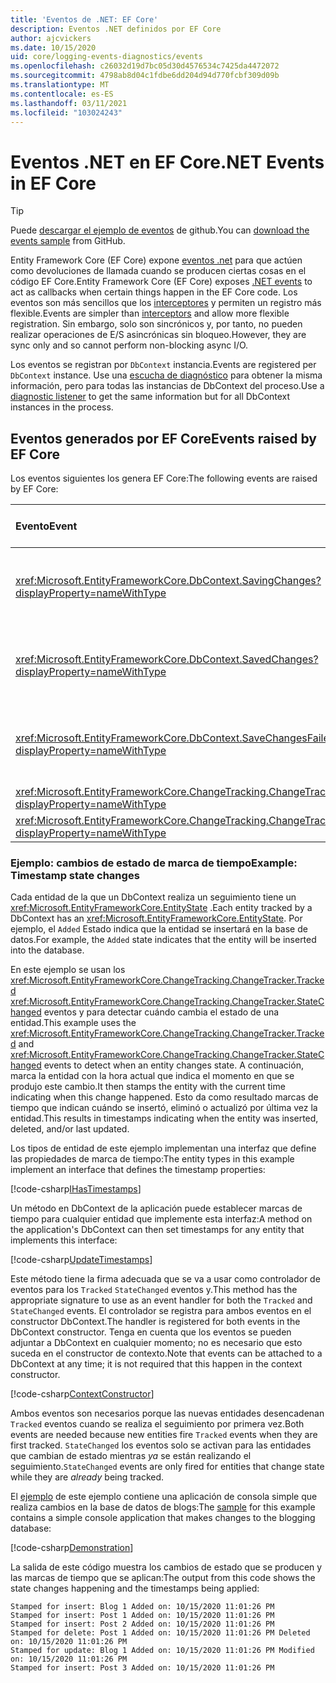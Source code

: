 ```yaml
---
title: 'Eventos de .NET: EF Core'
description: Eventos .NET definidos por EF Core
author: ajcvickers
ms.date: 10/15/2020
uid: core/logging-events-diagnostics/events
ms.openlocfilehash: c26032d19d7bc05d30d4576534c7425da4472072
ms.sourcegitcommit: 4798ab8d04c1fdbe6dd204d94d770fcbf309d09b
ms.translationtype: MT
ms.contentlocale: es-ES
ms.lasthandoff: 03/11/2021
ms.locfileid: "103024243"
---
```

# <a name="net-events-in-ef-core"></a><span data-ttu-id="67843-103">Eventos .NET en EF Core</span><span class="sxs-lookup"><span data-stu-id="67843-103">.NET Events in EF Core</span></span>

> [!TIP]
> <span data-ttu-id="67843-104">Puede [descargar el ejemplo de eventos](https://github.com/dotnet/EntityFramework.Docs/tree/main/samples/core/Miscellaneous/Events) de github.</span><span class="sxs-lookup"><span data-stu-id="67843-104">You can [download the events sample](https://github.com/dotnet/EntityFramework.Docs/tree/main/samples/core/Miscellaneous/Events) from GitHub.</span></span>

<span data-ttu-id="67843-105">Entity Framework Core (EF Core) expone [eventos .net](/dotnet/standard/events/) para que actúen como devoluciones de llamada cuando se producen ciertas cosas en el código EF Core.</span><span class="sxs-lookup"><span data-stu-id="67843-105">Entity Framework Core (EF Core) exposes [.NET events](/dotnet/standard/events/) to act as callbacks when certain things happen in the EF Core code.</span></span> <span data-ttu-id="67843-106">Los eventos son más sencillos que los [interceptores](xref:core/logging-events-diagnostics/interceptors) y permiten un registro más flexible.</span><span class="sxs-lookup"><span data-stu-id="67843-106">Events are simpler than [interceptors](xref:core/logging-events-diagnostics/interceptors) and allow more flexible registration.</span></span> <span data-ttu-id="67843-107">Sin embargo, solo son sincrónicos y, por tanto, no pueden realizar operaciones de E/S asincrónicas sin bloqueo.</span><span class="sxs-lookup"><span data-stu-id="67843-107">However, they are sync only and so cannot perform non-blocking async I/O.</span></span>

<span data-ttu-id="67843-108">Los eventos se registran por `DbContext` instancia.</span><span class="sxs-lookup"><span data-stu-id="67843-108">Events are registered per `DbContext` instance.</span></span> <span data-ttu-id="67843-109">Use una [escucha de diagnóstico](xref:core/logging-events-diagnostics/diagnostic-listeners) para obtener la misma información, pero para todas las instancias de DbContext del proceso.</span><span class="sxs-lookup"><span data-stu-id="67843-109">Use a [diagnostic listener](xref:core/logging-events-diagnostics/diagnostic-listeners) to get the same information but for all DbContext instances in the process.</span></span>

## <a name="events-raised-by-ef-core"></a><span data-ttu-id="67843-110">Eventos generados por EF Core</span><span class="sxs-lookup"><span data-stu-id="67843-110">Events raised by EF Core</span></span>

<span data-ttu-id="67843-111">Los eventos siguientes los genera EF Core:</span><span class="sxs-lookup"><span data-stu-id="67843-111">The following events are raised by EF Core:</span></span>

| <span data-ttu-id="67843-112">Evento</span><span class="sxs-lookup"><span data-stu-id="67843-112">Event</span></span> | <span data-ttu-id="67843-113">Versión introducida</span><span class="sxs-lookup"><span data-stu-id="67843-113">Version introduced</span></span> | <span data-ttu-id="67843-114">Cuando se produce</span><span class="sxs-lookup"><span data-stu-id="67843-114">When raised</span></span>
|:------|--------------------|-------
| <xref:Microsoft.EntityFrameworkCore.DbContext.SavingChanges?displayProperty=nameWithType> | <span data-ttu-id="67843-115">5.0</span><span class="sxs-lookup"><span data-stu-id="67843-115">5.0</span></span> | <span data-ttu-id="67843-116">Al principio de <xref:Microsoft.EntityFrameworkCore.DbContext.SaveChanges%2A> o <xref:Microsoft.EntityFrameworkCore.DbContext.SaveChangesAsync%2A></span><span class="sxs-lookup"><span data-stu-id="67843-116">At the start of <xref:Microsoft.EntityFrameworkCore.DbContext.SaveChanges%2A> or <xref:Microsoft.EntityFrameworkCore.DbContext.SaveChangesAsync%2A></span></span>
| <xref:Microsoft.EntityFrameworkCore.DbContext.SavedChanges?displayProperty=nameWithType> | <span data-ttu-id="67843-117">5.0</span><span class="sxs-lookup"><span data-stu-id="67843-117">5.0</span></span> | <span data-ttu-id="67843-118">Al final de una operación correcta <xref:Microsoft.EntityFrameworkCore.DbContext.SaveChanges%2A> o <xref:Microsoft.EntityFrameworkCore.DbContext.SaveChangesAsync%2A></span><span class="sxs-lookup"><span data-stu-id="67843-118">At the end of a successful <xref:Microsoft.EntityFrameworkCore.DbContext.SaveChanges%2A> or <xref:Microsoft.EntityFrameworkCore.DbContext.SaveChangesAsync%2A></span></span>
| <xref:Microsoft.EntityFrameworkCore.DbContext.SaveChangesFailed?displayProperty=nameWithType> | <span data-ttu-id="67843-119">5.0</span><span class="sxs-lookup"><span data-stu-id="67843-119">5.0</span></span> | <span data-ttu-id="67843-120">Al final de un error <xref:Microsoft.EntityFrameworkCore.DbContext.SaveChanges%2A> o <xref:Microsoft.EntityFrameworkCore.DbContext.SaveChangesAsync%2A></span><span class="sxs-lookup"><span data-stu-id="67843-120">At the end of a failed <xref:Microsoft.EntityFrameworkCore.DbContext.SaveChanges%2A> or <xref:Microsoft.EntityFrameworkCore.DbContext.SaveChangesAsync%2A></span></span>
| <xref:Microsoft.EntityFrameworkCore.ChangeTracking.ChangeTracker.Tracked?displayProperty=nameWithType> | <span data-ttu-id="67843-121">2.1</span><span class="sxs-lookup"><span data-stu-id="67843-121">2.1</span></span> | <span data-ttu-id="67843-122">Cuando el contexto realiza un seguimiento de una entidad</span><span class="sxs-lookup"><span data-stu-id="67843-122">When an entity is tracked by the context</span></span>
| <xref:Microsoft.EntityFrameworkCore.ChangeTracking.ChangeTracker.StateChanged?displayProperty=nameWithType> | <span data-ttu-id="67843-123">2.1</span><span class="sxs-lookup"><span data-stu-id="67843-123">2.1</span></span> | <span data-ttu-id="67843-124">Cuando una entidad de la que se realiza un seguimiento cambia su estado</span><span class="sxs-lookup"><span data-stu-id="67843-124">When a tracked entity changes its state</span></span>

### <a name="example-timestamp-state-changes"></a><span data-ttu-id="67843-125">Ejemplo: cambios de estado de marca de tiempo</span><span class="sxs-lookup"><span data-stu-id="67843-125">Example: Timestamp state changes</span></span>

<span data-ttu-id="67843-126">Cada entidad de la que un DbContext realiza un seguimiento tiene un <xref:Microsoft.EntityFrameworkCore.EntityState> .</span><span class="sxs-lookup"><span data-stu-id="67843-126">Each entity tracked by a DbContext has an <xref:Microsoft.EntityFrameworkCore.EntityState>.</span></span> <span data-ttu-id="67843-127">Por ejemplo, el `Added` Estado indica que la entidad se insertará en la base de datos.</span><span class="sxs-lookup"><span data-stu-id="67843-127">For example, the `Added` state indicates that the entity will be inserted into the database.</span></span>

<span data-ttu-id="67843-128">En este ejemplo se usan los <xref:Microsoft.EntityFrameworkCore.ChangeTracking.ChangeTracker.Tracked> <xref:Microsoft.EntityFrameworkCore.ChangeTracking.ChangeTracker.StateChanged> eventos y para detectar cuándo cambia el estado de una entidad.</span><span class="sxs-lookup"><span data-stu-id="67843-128">This example uses the <xref:Microsoft.EntityFrameworkCore.ChangeTracking.ChangeTracker.Tracked> and <xref:Microsoft.EntityFrameworkCore.ChangeTracking.ChangeTracker.StateChanged> events to detect when an entity changes state.</span></span> <span data-ttu-id="67843-129">A continuación, marca la entidad con la hora actual que indica el momento en que se produjo este cambio.</span><span class="sxs-lookup"><span data-stu-id="67843-129">It then stamps the entity with the current time indicating when this change happened.</span></span> <span data-ttu-id="67843-130">Esto da como resultado marcas de tiempo que indican cuándo se insertó, eliminó o actualizó por última vez la entidad.</span><span class="sxs-lookup"><span data-stu-id="67843-130">This results in timestamps indicating when the entity was inserted, deleted, and/or last updated.</span></span>

<span data-ttu-id="67843-131">Los tipos de entidad de este ejemplo implementan una interfaz que define las propiedades de marca de tiempo:</span><span class="sxs-lookup"><span data-stu-id="67843-131">The entity types in this example implement an interface that defines the timestamp properties:</span></span>

<!--
public interface IHasTimestamps
{
    DateTime? Added { get; set; }
    DateTime? Deleted { get; set; }
    DateTime? Modified { get; set; }
}
-->
[!code-csharp[IHasTimestamps](../../../samples/core/Miscellaneous/Events/Program.cs?name=IHasTimestamps)]

<span data-ttu-id="67843-132">Un método en DbContext de la aplicación puede establecer marcas de tiempo para cualquier entidad que implemente esta interfaz:</span><span class="sxs-lookup"><span data-stu-id="67843-132">A method on the application's DbContext can then set timestamps for any entity that implements this interface:</span></span>

<!--
    private static void UpdateTimestamps(object sender, EntityEntryEventArgs e)
    {
        if (e.Entry.Entity is IHasTimestamps entityWithTimestamps)
        {
            switch (e.Entry.State)
            {
                case EntityState.Deleted:
                    entityWithTimestamps.Deleted = DateTime.UtcNow;
                    Console.WriteLine($"Stamped for delete: {e.Entry.Entity}");
                    break;
                case EntityState.Modified:
                    entityWithTimestamps.Modified = DateTime.UtcNow;
                    Console.WriteLine($"Stamped for update: {e.Entry.Entity}");
                    break;
                case EntityState.Added:
                    entityWithTimestamps.Added = DateTime.UtcNow;
                    Console.WriteLine($"Stamped for insert: {e.Entry.Entity}");
                    break;
            }
        }
    }
-->
[!code-csharp[UpdateTimestamps](../../../samples/core/Miscellaneous/Events/Program.cs?name=UpdateTimestamps)]

<span data-ttu-id="67843-133">Este método tiene la firma adecuada que se va a usar como controlador de eventos para los `Tracked` `StateChanged` eventos y.</span><span class="sxs-lookup"><span data-stu-id="67843-133">This method has the appropriate signature to use as an event handler for both the `Tracked` and `StateChanged` events.</span></span> <span data-ttu-id="67843-134">El controlador se registra para ambos eventos en el constructor DbContext.</span><span class="sxs-lookup"><span data-stu-id="67843-134">The handler is registered for both events in the DbContext constructor.</span></span> <span data-ttu-id="67843-135">Tenga en cuenta que los eventos se pueden adjuntar a DbContext en cualquier momento; no es necesario que esto suceda en el constructor de contexto.</span><span class="sxs-lookup"><span data-stu-id="67843-135">Note that events can be attached to a DbContext at any time; it is not required that this happen in the context constructor.</span></span>

<!--
    public BlogsContext()
    {
        ChangeTracker.StateChanged += UpdateTimestamps;
        ChangeTracker.Tracked += UpdateTimestamps;
    }
-->
[!code-csharp[ContextConstructor](../../../samples/core/Miscellaneous/Events/Program.cs?name=ContextConstructor)]

<span data-ttu-id="67843-136">Ambos eventos son necesarios porque las nuevas entidades desencadenan `Tracked` eventos cuando se realiza el seguimiento por primera vez.</span><span class="sxs-lookup"><span data-stu-id="67843-136">Both events are needed because new entities fire `Tracked` events when they are first tracked.</span></span> <span data-ttu-id="67843-137">`StateChanged` los eventos solo se activan para las entidades que cambian de estado mientras _ya_ se están realizando el seguimiento.</span><span class="sxs-lookup"><span data-stu-id="67843-137">`StateChanged` events are only fired for entities that change state while they are _already_ being tracked.</span></span>

<span data-ttu-id="67843-138">El [ejemplo](https://github.com/dotnet/EntityFramework.Docs/tree/main/samples/core/Miscellaneous/Events) de este ejemplo contiene una aplicación de consola simple que realiza cambios en la base de datos de blogs:</span><span class="sxs-lookup"><span data-stu-id="67843-138">The [sample](https://github.com/dotnet/EntityFramework.Docs/tree/main/samples/core/Miscellaneous/Events) for this example contains a simple console application that makes changes to the blogging database:</span></span>

<!--
        using (var context = new BlogsContext())
        {
            context.Database.EnsureDeleted();
            context.Database.EnsureCreated();

            context.Add(
                new Blog
                {
                    Id = 1,
                    Name = "EF Blog",
                    Posts =
                    {
                        new Post { Id = 1, Title = "EF Core 3.1!" },
                        new Post { Id = 2, Title = "EF Core 5.0!" }
                    }
                });

            context.SaveChanges();
        }

        using (var context = new BlogsContext())
        {
            var blog = context.Blogs.Include(e => e.Posts).Single();

            blog.Name = "EF Core Blog";
            context.Remove(blog.Posts.First());
            blog.Posts.Add(new Post { Id = 3, Title = "EF Core 6.0!" });

            context.SaveChanges();
        }
-->
[!code-csharp[Demonstration](../../../samples/core/Miscellaneous/Events/Program.cs?name=Demonstration)]

<span data-ttu-id="67843-139">La salida de este código muestra los cambios de estado que se producen y las marcas de tiempo que se aplican:</span><span class="sxs-lookup"><span data-stu-id="67843-139">The output from this code shows the state changes happening and the timestamps being applied:</span></span>

```output
Stamped for insert: Blog 1 Added on: 10/15/2020 11:01:26 PM
Stamped for insert: Post 1 Added on: 10/15/2020 11:01:26 PM
Stamped for insert: Post 2 Added on: 10/15/2020 11:01:26 PM
Stamped for delete: Post 1 Added on: 10/15/2020 11:01:26 PM Deleted on: 10/15/2020 11:01:26 PM
Stamped for update: Blog 1 Added on: 10/15/2020 11:01:26 PM Modified on: 10/15/2020 11:01:26 PM
Stamped for insert: Post 3 Added on: 10/15/2020 11:01:26 PM
```
